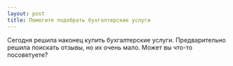 ```yaml
---
layout: post 
title: Помогите подобрать бухгалтерские услуги 
--- 
```

Сегодня решила наконец купить бухгалтерские услуги. Предварительно решила поискать отзывы, но их очень мало. Может вы что-то посоветуете?